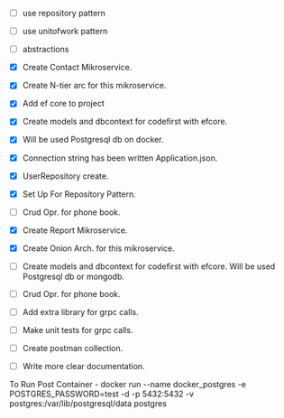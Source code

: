- [ ] use repository pattern
- [ ] use unitofwork pattern
- [ ] abstractions


- [x] Create Contact Mikroservice.
- [x] Create N-tier arc for this mikroservice.
- [x] Add ef core to project
- [x] Create models and dbcontext for codefirst with efcore.  
- [x] Will be used Postgresql db on docker.
- [x] Connection string has been written Application.json.
- [x] UserRepository create.
- [x] Set Up For Repository Pattern.
- [ ] Crud Opr. for phone book.


- [x] Create Report Mikroservice.
- [x] Create Onion Arch. for this mikroservice.
- [ ] Create models and dbcontext for codefirst with efcore. Will be used Postgresql db or mongodb.
- [ ] Crud Opr. for phone book.
- [ ] Add extra library for grpc calls.
- [ ] Make unit tests for grpc calls.


- [ ] Create postman collection.
- [ ] Write more clear documentation.

To Run Post Container
	- docker run --name docker_postgres -e POSTGRES_PASSWORD=test -d -p 5432:5432 -v postgres:/var/lib/postgresql/data postgres